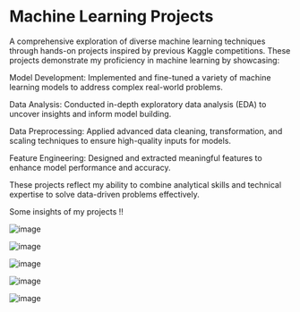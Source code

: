 # Machine Learning Projects

A comprehensive exploration of diverse machine learning techniques through hands-on projects inspired by previous Kaggle competitions. These projects demonstrate my proficiency in machine learning by showcasing:

Model Development: Implemented and fine-tuned a variety of machine learning models to address complex real-world problems.

Data Analysis: Conducted in-depth exploratory data analysis (EDA) to uncover insights and inform model building.

Data Preprocessing: Applied advanced data cleaning, transformation, and scaling techniques to ensure high-quality inputs for models.

Feature Engineering: Designed and extracted meaningful features to enhance model performance and accuracy.

These projects reflect my ability to combine analytical skills and technical expertise to solve data-driven problems effectively.


Some insights of my projects !!

![image](https://github.com/user-attachments/assets/30ceb1b0-c44c-4f41-a74d-662c91f9ec1c)

![image](https://github.com/user-attachments/assets/993640a4-da83-4e0b-b821-d2d0d3dd323a)

![image](https://github.com/user-attachments/assets/bc806fa6-41f5-4cca-95be-84c3ea0476ce)

![image](https://github.com/user-attachments/assets/00ec331f-af6b-4163-ab4b-83ad13a31c4d)

![image](https://github.com/user-attachments/assets/0b32dbcc-5856-4d96-b0de-f6a630ab5a43)




